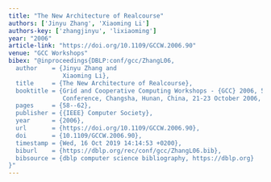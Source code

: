 ```yaml
---
title: "The New Architecture of Realcourse"
authors: ['Jinyu Zhang', 'Xiaoming Li']
authors-key: ['zhangjinyu', 'lixiaoming']
year: "2006"
article-link: "https://doi.org/10.1109/GCCW.2006.90"
venue: "GCC Workshops"
bibex: "@inproceedings{DBLP:conf/gcc/ZhangL06,
  author    = {Jinyu Zhang and
               Xiaoming Li},
  title     = {The New Architecture of Realcourse},
  booktitle = {Grid and Cooperative Computing Workshops - {GCC} 2006, 5th International
               Conference, Changsha, Hunan, China, 21-23 October 2006, Proceedings},
  pages     = {58--62},
  publisher = {{IEEE} Computer Society},
  year      = {2006},
  url       = {https://doi.org/10.1109/GCCW.2006.90},
  doi       = {10.1109/GCCW.2006.90},
  timestamp = {Wed, 16 Oct 2019 14:14:53 +0200},
  biburl    = {https://dblp.org/rec/conf/gcc/ZhangL06.bib},
  bibsource = {dblp computer science bibliography, https://dblp.org}
}"
---
```

